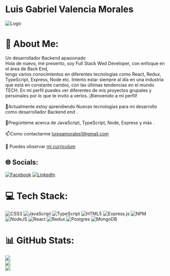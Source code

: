 # Luis Gabriel Valencia Morales
![Logo](https://line25.com/wp-content/uploads/2016/06/2-Man-holds-the-program-code.jpg?ezimgfmt=rs:386x291/rscb1/ng:webp/ngcb1)
# 💫 About Me:
Un desarrollador Backend apasionado<br>Hola de nuevo, me presento, soy Full Stack Wed Developer, con enfoque en el área de Back End,<br>tengo varios conocimientos en diferentes tecnologías como React, Redux, TypeScript, Express, Node etc. Intento estar siempre al día en una industria que está en constante cambio, con las últimas tendencias en el mundo TECH. En mi perfil puedes ver diferentes de mis proyectos grupales y personales por lo que te invito a verlos. ¡Bienvenido a mi perfil!<br><br>🌱Actualmente estoy aprendiendo Nuevas tecnologías para mi desarrollo como desarrollador Backend end .<br><br>💬Pregúnteme acerca de  JavaScript, TypeScript, Node, Express y más .<br><br>📫Como contactarme luisgamorales1@gmail.com<br><br> 📄 Puedes observar [mi curriculum](https://drive.google.com/file/d/1E5UQus6OIRA9Z8iSi1R3CbbW_6bQNWRR/view?usp=sharing)


## 🌐 Socials:
[![Facebook](https://img.shields.io/badge/Facebook-%231877F2.svg?logo=Facebook&logoColor=white)](https://facebook.com/https://www.facebook.com/profile.php?id=100009368113038) [![LinkedIn](https://img.shields.io/badge/LinkedIn-%230077B5.svg?logo=linkedin&logoColor=white)](https://linkedin.com/in/https://www.linkedin.com/in/luis-gabriel-valencia-morales/) 

# 💻 Tech Stack:
![CSS3](https://img.shields.io/badge/css3-%231572B6.svg?style=for-the-badge&logo=css3&logoColor=white) ![JavaScript](https://img.shields.io/badge/javascript-%23323330.svg?style=for-the-badge&logo=javascript&logoColor=%23F7DF1E) ![TypeScript](https://img.shields.io/badge/typescript-%23007ACC.svg?style=for-the-badge&logo=typescript&logoColor=white) ![HTML5](https://img.shields.io/badge/html5-%23E34F26.svg?style=for-the-badge&logo=html5&logoColor=white) ![Express.js](https://img.shields.io/badge/express.js-%23404d59.svg?style=for-the-badge&logo=express&logoColor=%2361DAFB) ![NPM](https://img.shields.io/badge/NPM-%23000000.svg?style=for-the-badge&logo=npm&logoColor=white) ![NodeJS](https://img.shields.io/badge/node.js-6DA55F?style=for-the-badge&logo=node.js&logoColor=white) ![React](https://img.shields.io/badge/react-%2320232a.svg?style=for-the-badge&logo=react&logoColor=%2361DAFB) ![Redux](https://img.shields.io/badge/redux-%23593d88.svg?style=for-the-badge&logo=redux&logoColor=white) ![Postgres](https://img.shields.io/badge/postgres-%23316192.svg?style=for-the-badge&logo=postgresql&logoColor=white) ![MongoDB](https://img.shields.io/badge/MongoDB-%234ea94b.svg?style=for-the-badge&logo=mongodb&logoColor=white)
# 📊 GitHub Stats:
![](https://github-readme-stats.vercel.app/api?username=Gabriel-2310&theme=radical&hide_border=false&include_all_commits=false&count_private=false)<br/>
![](https://github-readme-streak-stats.herokuapp.com/?user=Gabriel-2310&theme=radical&hide_border=false)<br/>
![](https://github-readme-stats.vercel.app/api/top-langs/?username=Gabriel-2310&theme=radical&hide_border=false&include_all_commits=false&count_private=false&layout=compact)

